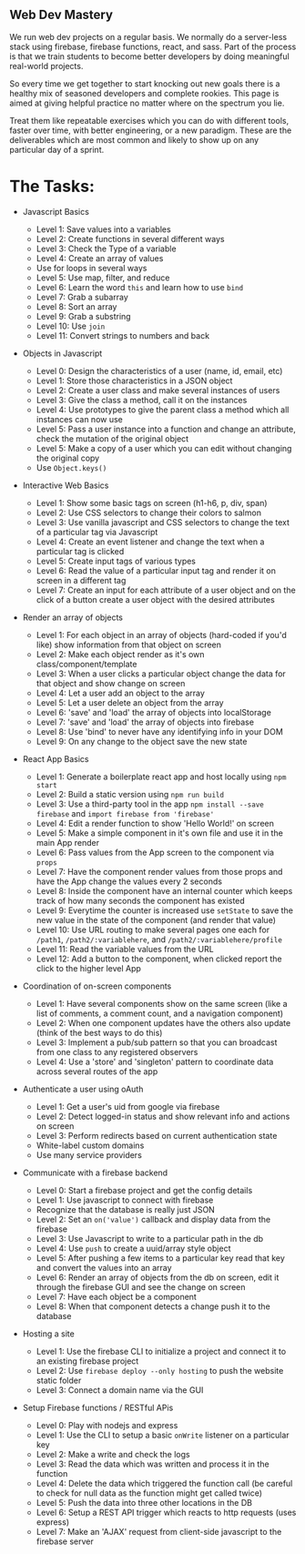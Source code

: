 ## Web Dev Mastery

We run web dev projects on a regular basis.  We normally do a server-less stack using firebase, firebase functions, react, and sass.  Part of the process is that we train students to become better developers by doing meaningful real-world projects.  

So every time we get together to start knocking out new goals there is a healthy mix of seasoned developers and complete rookies.  This page is aimed at giving helpful practice no matter where on the spectrum you lie.  

Treat them like repeatable exercises which you can do with different tools, faster over time, with better engineering, or a new paradigm.  These are the deliverables which are most common and likely to show up on any particular day of a sprint.

# The Tasks:

* Javascript Basics
  * Level 1: Save values into a variables
  * Level 2: Create functions in several different ways
  * Level 3: Check the Type of a variable
  * Level 4: Create an array of values
  * Use for loops in several ways
  * Level 5: Use map, filter, and reduce
  * Level 6: Learn the word `this` and learn how to use `bind`
  * Level 7: Grab a subarray
  * Level 8: Sort an array
  * Level 9: Grab a substring
  * Level 10: Use `join`
  * Level 11: Convert strings to numbers and back

* Objects in Javascript
  * Level 0: Design the characteristics of a user (name, id, email, etc)
  * Level 1: Store those characteristics in a JSON object
  * Level 2: Create a user class and make several instances of users
  * Level 3: Give the class a method, call it on the instances
  * Level 4: Use prototypes to give the parent class a method which all instances can now use
  * Level 5: Pass a user instance into a function and change an attribute, check the mutation of the original object
  * Level 5: Make a copy of a user which you can edit without changing the original copy
  * Use `Object.keys()`

* Interactive Web Basics
  * Level 1: Show some basic tags on screen (h1-h6, p, div, span)
  * Level 2: Use CSS selectors to change their colors to salmon
  * Level 3: Use vanilla javascript and CSS selectors to change the text of a particular tag via Javascript
  * Level 4: Create an event listener and change the text when a particular tag is clicked
  * Level 5: Create input tags of various types
  * Level 6: Read the value of a particular input tag and render it on screen in a different tag
  * Level 7: Create an input for each attribute of a user object and on the click of a button create a user object with the desired attributes

* Render an array of objects
  * Level 1: For each object in an array of objects (hard-coded if you'd like) show information from that object on screen
  * Level 2: Make each object render as it's own class/component/template
  * Level 3: When a user clicks a particular object change the data for that object and show change on screen
  * Level 4: Let a user add an object to the array
  * Level 5: Let a user delete an object from the array
  * Level 6: 'save' and 'load' the array of objects into localStorage
  * Level 7: 'save' and 'load' the array of objects into firebase
  * Level 8: Use 'bind' to never have any identifying info in your DOM
  * Level 9: On any change to the object save the new state

* React App Basics
  * Level 1: Generate a boilerplate react app and host locally using `npm start`
  * Level 2: Build a static version using `npm run build`
  * Level 3: Use a third-party tool in the app `npm install --save firebase` and `import firebase from 'firebase'`
  * Level 4: Edit a render function to show 'Hello World!' on screen
  * Level 5: Make a simple component in it's own file and use it in the main App render
  * Level 6: Pass values from the App screen to the component via `props`
  * Level 7: Have the component render values from those props and have the App change the values every 2 seconds
  * Level 8: Inside the component have an internal counter which keeps track of how many seconds the component has existed
  * Level 9: Everytime the counter is increased use `setState` to save the new value in the state of the component (and render that value)
  * Level 10: Use URL routing to make several pages one each for `/path1`, `/path2/:variablehere`, and `/path2/:variablehere/profile`
  * Level 11: Read the variable values from the URL
  * Level 12: Add a button to the component, when clicked report the click to the higher level App 

* Coordination of on-screen components
  * Level 1: Have several components show on the same screen (like a list of comments, a comment count, and a navigation component)
  * Level 2: When one component updates have the others also update (think of the best ways to do this)
  * Level 3: Implement a pub/sub pattern so that you can broadcast from one class to any registered observers
  * Level 4: Use a 'store' and 'singleton' pattern to coordinate data across several routes of the app

* Authenticate a user using oAuth
  * Level 1: Get a user's uid from google via firebase
  * Level 2: Detect logged-in status and show relevant info and actions on screen
  * Level 3: Perform redirects based on current authentication state
  * White-label custom domains
  * Use many service providers
  
* Communicate with a firebase backend
  * Level 0: Start a firebase project and get the config details
  * Level 1: Use javascript to connect with firebase
  * Recognize that the database is really just JSON
  * Level 2: Set an `on('value')` callback and display data from the firebase
  * Level 3: Use Javascript to write to a particular path in the db
  * Level 4: Use `push` to create a uuid/array style object
  * Level 5: After pushing a few items to a particular key read that key and convert the values into an array
  * Level 6: Render an array of objects from the db on screen, edit it through the firebase GUI and see the change on screen
  * Level 7: Have each object be a component
  * Level 8: When that component detects a change push it to the database

* Hosting a site
  * Level 1: Use the firebase CLI to initialize a project and connect it to an existing firebase project
  * Level 2: Use `firebase deploy --only hosting` to push the website static folder
  * Level 3: Connect a domain name via the GUI

* Setup Firebase functions / RESTful APis
  * Level 0: Play with nodejs and express
  * Level 1: Use the CLI to setup a basic `onWrite` listener on a particular key
  * Level 2: Make a write and check the logs
  * Level 3: Read the data which was written and process it in the function
  * Level 4: Delete the data which triggered the function call (be careful to check for null data as the function might get called twice)
  * Level 5: Push the data into three other locations in the DB
  * Level 6: Setup a REST API trigger which reacts to http requests (uses express)
  * Level 7: Make an 'AJAX' request from client-side javascript to the firebase server
